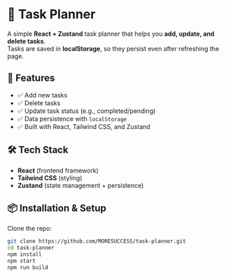 # 📝 Task Planner

A simple **React + Zustand** task planner that helps you **add, update, and delete tasks**.  
Tasks are saved in **localStorage**, so they persist even after refreshing the page.  

## 🚀 Features
- ✅ Add new tasks  
- ✅ Delete tasks  
- ✅ Update task status (e.g., completed/pending)  
- ✅ Data persistence with `localStorage`  
- ✅ Built with React, Tailwind CSS, and Zustand  

## 🛠️ Tech Stack
- **React** (frontend framework)  
- **Tailwind CSS** (styling)  
- **Zustand** (state management + persistence)  

## 📦 Installation & Setup

Clone the repo:
```bash
git clone https://github.com/MORESUCCESS/task-planner.git
cd task-planner
npm install
npm start
npm run build

